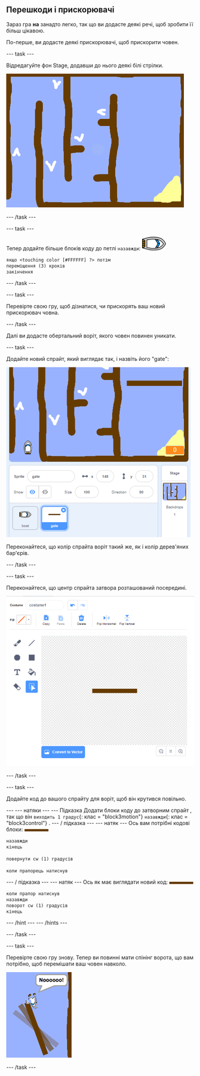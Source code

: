 ## Перешкоди і прискорювачі

Зараз гра **на** занадто легко, так що ви додасте деякі речі, щоб зробити її більш цікавою.

По-перше, ви додасте деякі прискорювачі, щоб прискорити човен.

\--- task \---

Відредагуйте фон Stage, додавши до нього деякі білі стрілки.

![скріншот](images/boat-boost.png)

\--- /task \---

\--- task \---

Тепер додайте більше блоків коду до петлі `назавжди`: ![човен-спрайт](images/boat_resize.png)

```blocks3
якщо <touching color [#FFFFFF] ?> потім
переміщення (3) кроків
закінчення
```

\--- /task \---

\--- task \---

Перевірте свою гру, щоб дізнатися, чи прискорять ваш новий прискорювач човна.

\--- /task \---

Далі ви додасте обертальний воріт, якого човен повинен уникати.

\--- task \---

Додайте новий спрайт, який виглядає так, і назвіть його "gate":

![скріншот](images/boat-gate.png)

Переконайтеся, що колір спрайта воріт такий же, як і колір дерев'яних бар'єрів.

\--- /task \---

\--- task \---

Переконайтеся, що центр спрайта затвора розташований посередині.

![знімок екрану](images/boat-center.png)

\--- /task \---

\--- task \---

Додайте код до вашого спрайту для воріт, щоб він крутився повільно.

\--- \--- натяки \--- \--- Підказка Додати блоки коду до затворним спрайт , так що він `виходить 1 градус`{: клас = "block3motion"} `назавжди`{: клас = "block3control"} . \--- / підказка \--- \--- натяк \--- Ось вам потрібні кодові блоки: ![ворота](images/gate.png)

```blocks3
назавжди
кінець

повернути cw (1) градусів

коли прапорець натиснув
```

\--- / підказка \--- \--- натяк \--- Ось як має виглядати новий код: ![ворота](images/gate.png)

```blocks3
коли прапор натиснув
назавжди
поворот cw (1) градусів
кінець
```

\--- /hint \--- \--- /hints \---

\--- /task \---

\--- task \---

Перевірте свою гру знову. Тепер ви повинні мати спінінг ворота, що вам потрібно, щоб перемішати ваш човен навколо.

![скріншот](images/boat-gate-test.png)

\--- /task \---